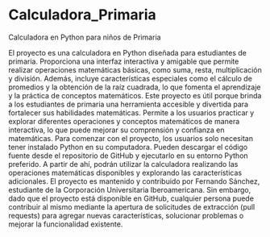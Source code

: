 # Calculadora_Primaria
Calculadora en Python para niños de Primaria

El proyecto es una calculadora en Python diseñada para estudiantes de primaria. Proporciona una interfaz interactiva y amigable que permite realizar operaciones matemáticas básicas, como suma, resta, multiplicación y división. Además, incluye características especiales como el cálculo de promedios y la obtención de la raíz cuadrada, lo que fomenta el aprendizaje y la práctica de conceptos matemáticos.
Este proyecto es útil porque brinda a los estudiantes de primaria una herramienta accesible y divertida para fortalecer sus habilidades matemáticas. Permite a los usuarios practicar y explorar diferentes operaciones y conceptos matemáticos de manera interactiva, lo que puede mejorar su comprensión y confianza en matemáticas.
Para comenzar con el proyecto, los usuarios solo necesitan tener instalado Python en su computadora. Pueden descargar el código fuente desde el repositorio de GitHub y ejecutarlo en su entorno Python preferido. A partir de ahí, podrán utilizar la calculadora realizando las operaciones matemáticas disponibles y explorando las características adicionales.
El proyecto es mantenido y contribuido por Fernando Sánchez, estudiante de la Corporación Universitaria Iberoamericana. Sin embargo, dado que el proyecto está disponible en GitHub, cualquier persona puede contribuir al mismo mediante la apertura de solicitudes de extracción (pull requests) para agregar nuevas características, solucionar problemas o mejorar la funcionalidad existente.
